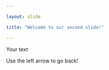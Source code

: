 ```yaml
---

layout: slide

title: "Welcome to our second slide!"

---
```


Your text
	
Use the left arrow to go back!

